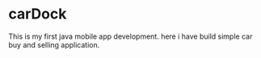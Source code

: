# carDock

This is my first java mobile app development. here i have build simple car buy and selling application.
